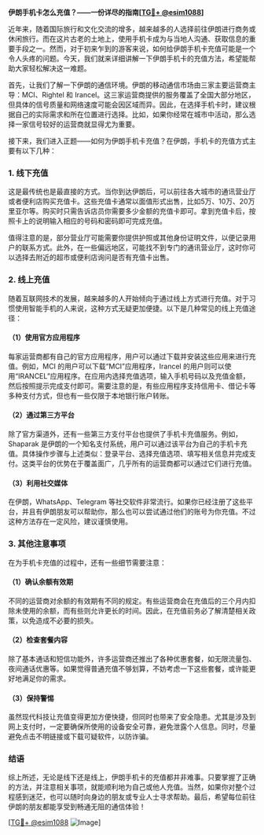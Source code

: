 **伊朗手机卡怎么充值？——一份详尽的指南[[TG💪+ @esim1088](https://t.me/s/esim1088)]**

近年来，随着国际旅行和文化交流的增多，越来越多的人选择前往伊朗进行商务或休闲旅行。而在这片古老的土地上，使用手机卡成为与当地人沟通、获取信息的重要手段之一。然而，对于初来乍到的游客来说，如何给伊朗手机卡充值可能是一个令人头疼的问题。今天，我们就来详细讲解一下伊朗手机卡的充值方法，希望能帮助大家轻松解决这一难题。

首先，让我们了解一下伊朗的通信环境。伊朗的移动通信市场由三家主要运营商主导：MCI、Rightel 和 Irancel。这三家运营商提供的服务覆盖了全国大部分地区，但具体的信号质量和网络速度可能会因区域而异。因此，在选择手机卡时，建议根据自己的实际需求和所在位置进行选择。比如，如果你经常在城市中活动，那么选择一家信号较好的运营商就显得尤为重要。

接下来，我们进入正题——如何为伊朗手机卡充值？在伊朗，手机卡的充值方式主要有以下几种：

### 1. **线下充值**
这是最传统也是最直接的方式。当你到达伊朗后，可以前往各大城市的通讯营业厅或者便利店购买充值卡。这些充值卡通常以面值形式出售，比如5万、10万、20万里亚尔等。购买时只需告诉店员你需要多少金额的充值卡即可。拿到充值卡后，按照卡上的说明输入相应的号码和密码即可完成充值。

值得注意的是，部分营业厅可能需要你提供护照或其他身份证明文件，以便记录用户的联系方式。此外，在一些偏远地区，可能找不到专门的通讯营业厅，这时你可以选择去附近的超市或便利店询问是否有充值卡出售。

### 2. **线上充值**
随着互联网技术的发展，越来越多的人开始倾向于通过线上方式进行充值。对于习惯使用智能手机的人来说，这种方式无疑更加便捷。以下是几种常见的线上充值途径：

#### （1）**使用官方应用程序**
每家运营商都有自己的官方应用程序，用户可以通过下载并安装这些应用来进行充值。例如，MCI 的用户可以下载“MCI”应用程序，Irancel 的用户则可以使用“IRANCEL”应用程序。在应用内选择充值选项，输入手机号码以及充值金额，然后按照提示完成支付即可。需要注意的是，有些应用程序支持信用卡、借记卡等多种支付方式，但也有一些仅限于本地银行账户转账。

#### （2）**通过第三方平台**
除了官方渠道外，还有一些第三方支付平台也提供了手机卡充值服务。例如，Shaparak 是伊朗的一个知名支付系统，用户可以通过该平台为自己的手机卡充值。具体操作步骤与上述类似：登录平台、选择充值选项、填写相关信息并完成支付。这类平台的优势在于覆盖面广，几乎所有的运营商都可以通过它们进行充值。

#### （3）**利用社交媒体**
在伊朗，WhatsApp、Telegram 等社交软件非常流行。如果你已经注册了这些平台，并且有伊朗朋友可以帮助你，那么也可以尝试通过他们的账号为你充值。不过这种方法存在一定风险，建议谨慎使用。

### 3. **其他注意事项**
在为手机卡充值的过程中，还有一些细节需要注意：

#### （1）**确认余额有效期**
不同的运营商对余额的有效期有不同的规定。有些运营商会在充值后的三个月内扣除未使用的余额，而有些则允许更长的时间。因此，在充值前务必了解清楚相关政策，以免造成不必要的损失。

#### （2）**检查套餐内容**
除了基本通话和短信功能外，许多运营商还推出了各种优惠套餐，如无限流量包、夜间通话优惠等。如果觉得普通充值不够划算，不妨考虑一下这些套餐，或许能更好地满足你的需求。

#### （3）**保持警惕**
虽然现代科技让充值变得更加方便快捷，但同时也带来了安全隐患。尤其是涉及到网上支付时，一定要确保所使用的设备安全可靠，避免泄露个人信息。同时，尽量避免点击不明链接或下载可疑软件，以防诈骗。

### 结语
综上所述，无论是线下还是线上，伊朗手机卡的充值都并非难事。只要掌握了正确的方法，并注意相关事项，就能顺利地为自己或他人充值。当然，如果你对整个过程感到迷茫，也可以随时向身边的朋友或专业人士寻求帮助。最后，希望每位前往伊朗的朋友都能享受到畅通无阻的通信体验！

[[TG💪+ @esim1088](https://t.me/s/esim1088) ![Image](https://i.postimg.cc/4NQfJmqS/Snipaste-2025-05-13-00-14-12.png)]